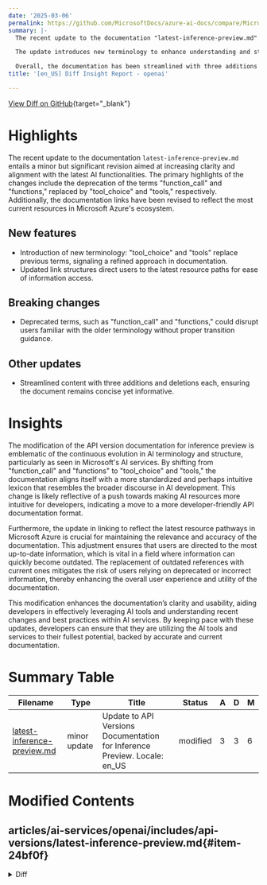 ```yaml
---
date: '2025-03-06'
permalink: https://github.com/MicrosoftDocs/azure-ai-docs/compare/MicrosoftDocs:71adf7f...MicrosoftDocs:31c2d64
summary: |-
  The recent update to the documentation "latest-inference-preview.md" involves a significant change to improve clarity and alignment with current AI functionalities. The key changes include the replacement of the terms "function_call" and "functions" with "tool_choice" and "tools," respectively. Additionally, the document now contains revised links that guide users to the latest resources within Microsoft Azure.

  The update introduces new terminology to enhance understanding and structure, while the revamped link organization facilitates easier access to information. However, the deprecation of the old terms may cause confusion for users accustomed to the previous terminology if transition guidance is lacking.

  Overall, the documentation has been streamlined with three additions and deletions to keep it concise and informative. This modification reflects an ongoing evolution in AI terminology and aims to provide developers with a more intuitive approach to using AI tools, ensuring they have access to current and relevant information.
title: '[en_US] Diff Insight Report - openai'

---
```


[View Diff on GitHub](https://github.com/MicrosoftDocs/azure-ai-docs/compare/MicrosoftDocs:71adf7f...MicrosoftDocs:31c2d64){target="_blank"}

# Highlights

The recent update to the documentation `latest-inference-preview.md` entails a minor but significant revision aimed at increasing clarity and alignment with the latest AI functionalities. The primary highlights of the changes include the deprecation of the terms "function_call" and "functions," replaced by "tool_choice" and "tools," respectively. Additionally, the documentation links have been revised to reflect the most current resources in Microsoft Azure's ecosystem.

## New features

- Introduction of new terminology: "tool_choice" and "tools" replace previous terms, signaling a refined approach in documentation.
- Updated link structures direct users to the latest resource paths for ease of information access.

## Breaking changes

- Deprecated terms, such as "function_call" and "functions," could disrupt users familiar with the older terminology without proper transition guidance.

## Other updates

- Streamlined content with three additions and deletions each, ensuring the document remains concise yet informative.

# Insights

The modification of the API version documentation for inference preview is emblematic of the continuous evolution in AI terminology and structure, particularly as seen in Microsoft's AI services. By shifting from "function_call" and "functions" to "tool_choice" and "tools," the documentation aligns itself with a more standardized and perhaps intuitive lexicon that resembles the broader discourse in AI development. This change is likely reflective of a push towards making AI resources more intuitive for developers, indicating a move to a more developer-friendly API documentation format.

Furthermore, the update in linking to reflect the latest resource pathways in Microsoft Azure is crucial for maintaining the relevance and accuracy of the documentation. This adjustment ensures that users are directed to the most up-to-date information, which is vital in a field where information can quickly become outdated. The replacement of outdated references with current ones mitigates the risk of users relying on deprecated or incorrect information, thereby enhancing the overall user experience and utility of the documentation.

This modification enhances the documentation’s clarity and usability, aiding developers in effectively leveraging AI tools and understanding recent changes and best practices within AI services. By keeping pace with these updates, developers can ensure that they are utilizing the AI tools and services to their fullest potential, backed by accurate and current documentation.

# Summary Table
|  Filename  | Type |    Title    | Status | A  | D  | M  |
|------------|------|-------------|--------|----|----|----|
| [latest-inference-preview.md](#item-24bf0f) | minor update | Update to API Versions Documentation for Inference Preview. Locale: en_US | modified | 3 | 3 | 6 | 


# Modified Contents
## articles/ai-services/openai/includes/api-versions/latest-inference-preview.md{#item-24bf0f}

<details>
<summary>Diff</summary>
````diff
@@ -4657,9 +4657,9 @@ Represents a completion response from the API. Note: both the streamed and non-s
 | function_call | string or [chatCompletionFunctionCallOption](#chatcompletionfunctioncalloption) | Deprecated in favor of `tool_choice`.<br><br>Controls which (if any) function is called by the model.<br>`none` means the model won't call a function and instead generates a message.<br>`auto` means the model can pick between generating a message or calling a function.<br>Specifying a particular function via `{"name": "my_function"}` forces the model to call that function.<br><br>`none` is the default when no functions are present. `auto` is the default if functions are present.<br> | No |  |
 | functions | array | Deprecated in favor of `tools`.<br><br>A list of functions the model may generate JSON inputs for.<br> | No |  |
 | user_security_context | [userSecurityContext](#usersecuritycontext) | User security context contains several parameters that describe the AI application itself, and the end user that interacts with the AI application. These fields assist your security operations teams to investigate and mitigate security incidents by providing a comprehensive approach to protecting your AI applications. [Learn more](https://aka.ms/TP4AI/Documentation/EndUserContext) about protecting AI applications using Microsoft Defender for Cloud. | No |  | and detect abuse.<br> | No |  |
-| modalities | [ChatCompletionModalities](#chatcompletionmodalities) | Output types that you would like the model to generate for this request.<br>Most models are capable of generating text, which is the default:<br><br>`["text"]`<br><br>The `gpt-4o-audio-preview` model can also be used to [generate audio](/docs/guides/audio). To<br>request that this model generate both text and audio responses, you can<br>use:<br><br>`["text", "audio"]`<br> | No |  |
-| prediction | [PredictionContent](#predictioncontent) | Configuration for a [Predicted Output](/docs/guides/predicted-outputs), which can greatly improve response times when large parts of the model response are known ahead of time. This is most common when you are regenerating a file with only minor changes to most of the content. | No |  |
-| audio | object | Parameters for audio output. Required when audio output is requested with<br>`modalities: ["audio"]`. [Learn more](/docs/guides/audio).<br> | No |  |
+| modalities | [ChatCompletionModalities](#chatcompletionmodalities) | Output types that you would like the model to generate for this request.<br>Most models are capable of generating text, which is the default:<br><br>`["text"]`<br><br>The `gpt-4o-audio-preview` model can also be used to [generate audio](/azure/ai-services/openai/realtime-audio-quickstart). To<br>request that this model generate both text and audio responses, you can<br>use:<br><br>`["text", "audio"]`<br> | No |  |
+| prediction | [PredictionContent](#predictioncontent) | Configuration for a [Predicted Output](/azure/ai-services/openai/how-to/predicted-outputs), which can greatly improve response times when large parts of the model response are known ahead of time. This is most common when you are regenerating a file with only minor changes to most of the content. | No |  |
+| audio | object | Parameters for audio output. Required when audio output is requested with<br>`modalities: ["audio"]`. [Learn more](/azure/ai-services/openai/realtime-audio-quickstart).<br> | No |  |
 
 ### Properties for audio
 
````
</details>

### Summary

```json
{
    "modification_type": "minor update",
    "modification_title": "Update to API Versions Documentation for Inference Preview. Locale: en_US"
}
```

### Explanation
The modification involves a minor update to the documentation file located at `articles/ai-services/openai/includes/api-versions/latest-inference-preview.md`. In this update, changes were made to several properties related to the AI model's functionalities. Specifically, the terms "function_call" and "functions" have been deprecated in favor of "tool_choice" and "tools" respectively. 

Additionally, the links within the documentation have been modified to point to the appropriate resources for improved clarity and usability. For example, the previous URLs have been changed to ensure that references to audio generation and predicted outputs are aligned with the most recent pathways in the Microsoft Azure documentation.

Overall, the changes include three additions and three deletions of text, which enhance the comprehension and usability of the documentation for developers and users working with AI services. The updated sections aim to provide clearer guidance on how to utilize these AI tools and ensure that users are aware of the latest features and best practices.


